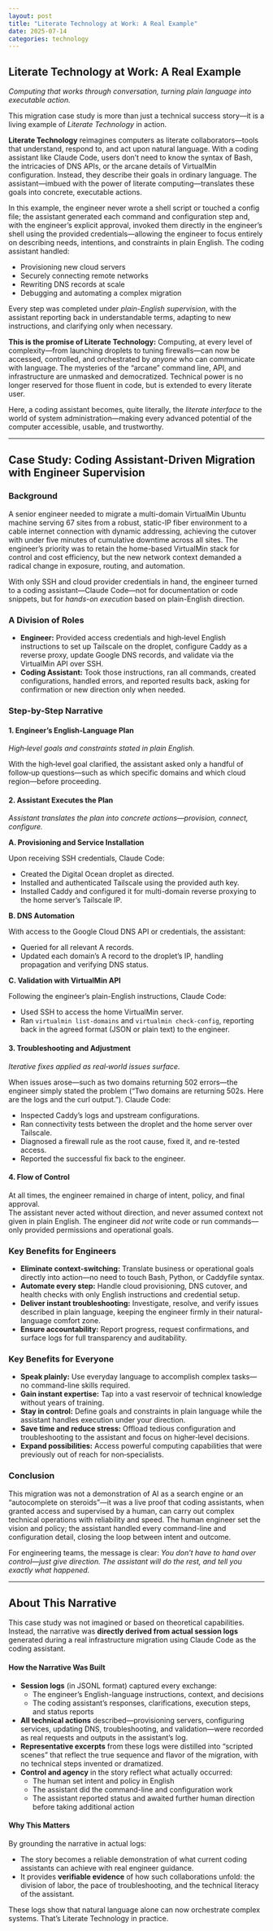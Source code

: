 ```yaml
---
layout: post
title: "Literate Technology at Work: A Real Example"
date: 2025-07-14
categories: technology
---
```


## Literate Technology at Work: A Real Example

*Computing that works through conversation, turning plain language into executable action.*

This migration case study is more than just a technical success story—it is a living example of *Literate Technology* in action.

**Literate Technology** reimagines computers as literate collaborators—tools that understand, respond to, and act upon natural language. With a coding assistant like Claude Code, users don’t need to know the syntax of Bash, the intricacies of DNS APIs, or the arcane details of VirtualMin configuration. Instead, they describe their goals in ordinary language. The assistant—imbued with the power of literate computing—translates these goals into concrete, executable actions.

In this example, the engineer never wrote a shell script or touched a config file; the assistant generated each command and configuration step and, with the engineer’s explicit approval, invoked them directly in the engineer’s shell using the provided credentials—allowing the engineer to focus entirely on describing needs, intentions, and constraints in plain English. The coding assistant handled:

- Provisioning new cloud servers
- Securely connecting remote networks
- Rewriting DNS records at scale
- Debugging and automating a complex migration

Every step was completed under *plain-English supervision*, with the assistant reporting back in understandable terms, adapting to new instructions, and clarifying only when necessary.

**This is the promise of Literate Technology:**
Computing, at every level of complexity—from launching droplets to tuning firewalls—can now be accessed, controlled, and orchestrated by *anyone* who can communicate with language. The mysteries of the “arcane” command line, API, and infrastructure are unmasked and democratized. Technical power is no longer reserved for those fluent in code, but is extended to every literate user.

Here, a coding assistant becomes, quite literally, the *literate interface* to the world of system administration—making every advanced potential of the computer accessible, usable, and trustworthy.

---

## Case Study: Coding Assistant-Driven Migration with Engineer Supervision

### Background

A senior engineer needed to migrate a multi-domain VirtualMin Ubuntu machine serving 67 sites from a robust, static-IP fiber environment to a cable internet connection with dynamic addressing, achieving the cutover with under five minutes of cumulative downtime across all sites. The engineer’s priority was to retain the home-based VirtualMin stack for control and cost efficiency, but the new network context demanded a radical change in exposure, routing, and automation.

With only SSH and cloud provider credentials in hand, the engineer turned to a coding assistant—Claude Code—not for documentation or code snippets, but for *hands-on execution* based on plain-English direction.

### A Division of Roles

- **Engineer:** Provided access credentials and high‑level English instructions to set up Tailscale on the droplet, configure Caddy as a reverse proxy, update Google DNS records, and validate via the VirtualMin API over SSH.
- **Coding Assistant:** Took those instructions, ran all commands, created configurations, handled errors, and reported results back, asking for confirmation or new direction only when needed.

### Step-by-Step Narrative

#### 1. Engineer’s English-Language Plan

*High‑level goals and constraints stated in plain English.*

With the high‑level goal clarified, the assistant asked only a handful of follow‑up questions—such as which specific domains and which cloud region—before proceeding.

#### 2. Assistant Executes the Plan

*Assistant translates the plan into concrete actions—provision, connect, configure.*

**A. Provisioning and Service Installation**

Upon receiving SSH credentials, Claude Code:

- Created the Digital Ocean droplet as directed.
- Installed and authenticated Tailscale using the provided auth key.
- Installed Caddy and configured it for multi-domain reverse proxying to the home server’s Tailscale IP.

**B. DNS Automation**

With access to the Google Cloud DNS API or credentials, the assistant:

- Queried for all relevant A records.
- Updated each domain’s A record to the droplet’s IP, handling propagation and verifying DNS status.

**C. Validation with VirtualMin API**

Following the engineer’s plain-English instructions, Claude Code:

- Used SSH to access the home VirtualMin server.
- Ran `virtualmin list-domains` and `virtualmin check-config`, reporting back in the agreed format (JSON or plain text) to the engineer.

#### 3. Troubleshooting and Adjustment

*Iterative fixes applied as real‑world issues surface.*

When issues arose—such as two domains returning 502 errors—the engineer simply stated the problem (“Two domains are returning 502s. Here are the logs and the curl output.”). Claude Code:

- Inspected Caddy’s logs and upstream configurations.
- Ran connectivity tests between the droplet and the home server over Tailscale.
- Diagnosed a firewall rule as the root cause, fixed it, and re-tested access.
- Reported the successful fix back to the engineer.

#### 4. Flow of Control

At all times, the engineer remained in charge of intent, policy, and final approval.\
The assistant never acted without direction, and never assumed context not given in plain English. The engineer did *not* write code or run commands—only provided permissions and operational goals.

### Key Benefits for Engineers

- **Eliminate context-switching:** Translate business or operational goals directly into action—no need to touch Bash, Python, or Caddyfile syntax.
- **Automate every step:** Handle cloud provisioning, DNS cutover, and health checks with only English instructions and credential setup.
- **Deliver instant troubleshooting:** Investigate, resolve, and verify issues described in plain language, keeping the engineer firmly in their natural-language comfort zone.
- **Ensure accountability:** Report progress, request confirmations, and surface logs for full transparency and auditability.

### Key Benefits for Everyone

- **Speak plainly:** Use everyday language to accomplish complex tasks—no command-line skills required.
- **Gain instant expertise:** Tap into a vast reservoir of technical knowledge without years of training.
- **Stay in control:** Define goals and constraints in plain language while the assistant handles execution under your direction.
- **Save time and reduce stress:** Offload tedious configuration and troubleshooting to the assistant and focus on higher‑level decisions.
- **Expand possibilities:** Access powerful computing capabilities that were previously out of reach for non‑specialists.

### Conclusion

This migration was not a demonstration of AI as a search engine or an “autocomplete on steroids”—it was a live proof that coding assistants, when granted access and supervised by a human, can carry out complex technical operations with reliability and speed. The human engineer set the vision and policy; the assistant handled every command-line and configuration detail, closing the loop between intent and outcome.

For engineering teams, the message is clear: *You don’t have to hand over control—just give direction. The assistant will do the rest, and tell you exactly what happened.*

---

## About This Narrative

This case study was not imagined or based on theoretical capabilities. Instead, the narrative was **directly derived from actual session logs** generated during a real infrastructure migration using Claude Code as the coding assistant.

#### How the Narrative Was Built

- **Session logs** (in JSONL format) captured every exchange:
  - The engineer’s English-language instructions, context, and decisions
  - The coding assistant’s responses, clarifications, execution steps, and status reports
- **All technical actions** described—provisioning servers, configuring services, updating DNS, troubleshooting, and validation—were recorded as real requests and outputs in the assistant’s log.
- **Representative excerpts** from these logs were distilled into “scripted scenes” that reflect the true sequence and flavor of the migration, with no technical steps invented or dramatized.
- **Control and agency** in the story reflect what actually occurred:
  - The human set intent and policy in English
  - The assistant did the command-line and configuration work
  - The assistant reported status and awaited further human direction before taking additional action

#### Why This Matters

By grounding the narrative in actual logs:

- The story becomes a reliable demonstration of what current coding assistants can achieve with real engineer guidance.
- It provides **verifiable evidence** of how such collaborations unfold: the division of labor, the pace of troubleshooting, and the technical literacy of the assistant.

These logs show that natural language alone can now orchestrate complex systems. That’s Literate Technology in practice.



